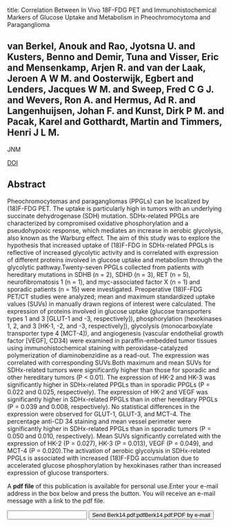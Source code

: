 title: Correlation Between In Vivo 18F-FDG PET and Immunohistochemical Markers of Glucose Uptake and Metabolism in Pheochromocytoma and Paraganglioma

## van Berkel, Anouk and Rao, Jyotsna U. and Kusters, Benno and Demir, Tuna and Visser, Eric and Mensenkamp, Arjen R. and van der Laak, Jeroen A W M. and Oosterwijk, Egbert and Lenders, Jacques W M. and Sweep, Fred C G J. and Wevers, Ron A. and Hermus, Ad R. and Langenhuijsen, Johan F. and Kunst, Dirk P M. and Pacak, Karel and Gotthardt, Martin and Timmers, Henri J L M.
JNM

<a href="https://doi.org/10.2967/jnumed.114.137034">DOI</a>

## Abstract
Pheochromocytomas and paragangliomas (PPGLs) can be localized by (18)F-FDG PET. The uptake is particularly high in tumors with an underlying succinate dehydrogenase (SDH) mutation. SDHx-related PPGLs are characterized by compromised oxidative phosphorylation and a pseudohypoxic response, which mediates an increase in aerobic glycolysis, also known as the Warburg effect. The aim of this study was to explore the hypothesis that increased uptake of (18)F-FDG in SDHx-related PPGLs is reflective of increased glycolytic activity and is correlated with expression of different proteins involved in glucose uptake and metabolism through the glycolytic pathway.Twenty-seven PPGLs collected from patients with hereditary mutations in SDHB (n = 2), SDHD (n = 3), RET (n = 5), neurofibromatosis 1 (n = 1), and myc-associated factor X (n = 1) and sporadic patients (n = 15) were investigated. Preoperative (18)F-FDG PET/CT studies were analyzed; mean and maximum standardized uptake values (SUVs) in manually drawn regions of interest were calculated. The expression of proteins involved in glucose uptake (glucose transporters types 1 and 3 [GLUT-1 and -3, respectively]), phosphorylation (hexokinases 1, 2, and 3 [HK-1, -2, and -3, respectively]), glycolysis (monocarboxylate transporter type 4 [MCT-4]), and angiogenesis (vascular endothelial growth factor [VEGF], CD34) were examined in paraffin-embedded tumor tissues using immunohistochemical staining with peroxidase-catalyzed polymerization of diaminobenzidine as a read-out. The expression was correlated with corresponding SUVs.Both maximum and mean SUVs for SDHx-related tumors were significantly higher than those for sporadic and other hereditary tumors (P < 0.01). The expression of HK-2 and HK-3 was significantly higher in SDHx-related PPGLs than in sporadic PPGLs (P = 0.022 and 0.025, respectively). The expression of HK-2 and VEGF was significantly higher in SDHx-related PPGLs than in other hereditary PPGLs (P = 0.039 and 0.008, respectively). No statistical differences in the expression were observed for GLUT-1, GLUT-3, and MCT-4. The percentage anti-CD 34 staining and mean vessel perimeter were significantly higher in SDHx-related PPGLs than in sporadic tumors (P = 0.050 and 0.010, respectively). Mean SUVs significantly correlated with the expression of HK-2 (P = 0.027), HK-3 (P = 0.013), VEGF (P = 0.049), and MCT-4 (P = 0.020).The activation of aerobic glycolysis in SDHx-related PPGLs is associated with increased (18)F-FDG accumulation due to accelerated glucose phosphorylation by hexokinases rather than increased expression of glucose transporters.

A <b>pdf file</b> of this publication is available for personal use.Enter your e-mail address in the box below and press the button. You will receive an e-mail message with a link to the pdf file.
<form action="sender.php">  <input type="text" name="email">  <input type="submit" value="Send Berk14.pdf:pdfBerk14.pdf:PDF by e-mail"></form>